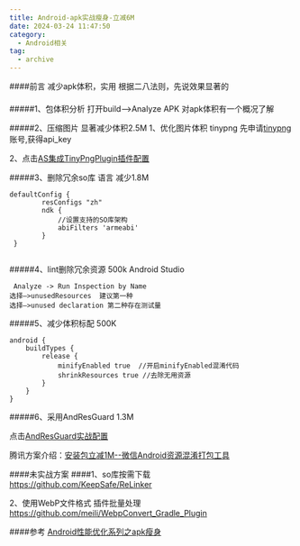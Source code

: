 ```yaml
---
title: Android-apk实战瘦身-立减6M
date: 2024-03-24 11:47:50
category:
  - Android相关
tag:
  - archive
---
```

####前言
减少apk体积，实用
根据二八法则，先说效果显著的
####

#####1、包体积分析
打开build–>Analyze APK
对apk体积有一个概况了解

#####2、压缩图片 显著减少体积2.5M
1、优化图片体积 tinypng
先申请[tinypng](https://tinypng.com/)账号,获得api_key

2、点击[AS集成TinyPngPlugin插件配置](https://www.jianshu.com/p/6d375c98c1dc)

#####3、删除冗余so库 语言 减少1.8M
```
defaultConfig {
        resConfigs "zh"
        ndk {
            //设置支持的SO库架构
            abiFilters 'armeabi'
        }   
 }
        
```
#####4、lint删除冗余资源  500k
Android Studio
```
 Analyze -> Run Inspection by Name
选择—>unusedResources  建议第一种
选择—>unused declaration 第二种存在测试量
```

#####5、减少体积标配 500K
```
android {
    buildTypes {
        release {
            minifyEnabled true  //开启minifyEnabled混淆代码
            shrinkResources true //去除无用资源
        }
    }
}
```

#####6、采用AndResGuard 1.3M

点击[AndResGuard实战配置](https://www.jianshu.com/p/1726bfaf1d00)

腾讯方案介绍：[安装包立减1M--微信Android资源混淆打包工具](https://mp.weixin.qq.com/s?__biz=MzAwNDY1ODY2OQ==&mid=208135658&idx=1&sn=ac9bd6b4927e9e82f9fa14e396183a8f#rd)

####未实战方案
####1、so库按需下载
https://github.com/KeepSafe/ReLinker

2、使用WebP文件格式
插件批量处理
https://github.com/meili/WebpConvert_Gradle_Plugin

####参考
[Android性能优化系列之apk瘦身](https://blog.csdn.net/u012124438/article/details/54958757)
